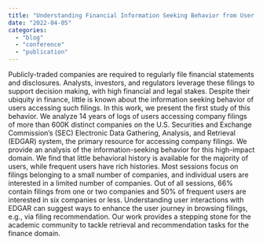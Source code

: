 ```yaml
---
title: "Understanding Financial Information Seeking Behavior from User Interactions with Company Filings (WWW companion 2022)"
date: "2022-04-05"
categories: 
  - "blog"
  - "conference"
  - "publication"
---
```


Publicly-traded companies are required to regularly file financial statements and disclosures. Analysts, investors, and regulators leverage these filings to support decision making, with high financial and legal stakes. Despite their ubiquity in finance, little is known about the information seeking behavior of users accessing such filings. In this work, we present the first study of this behavior. We analyze 14 years of logs of users accessing company filings of more than 600K distinct companies on the U.S. Securities and Exchange Commission’s (SEC) Electronic Data Gathering, Analysis, and Retrieval (EDGAR) system, the primary resource for accessing company filings. We provide an analysis of the information-seeking behavior for this high-impact domain. We find that little behavioral history is available for the majority of users, while frequent users have rich histories. Most sessions focus on filings belonging to a small number of companies, and individual users are interested in a limited number of companies. Out of all sessions, 66% contain filings from one or two companies and 50% of frequent users are interested in six companies or less. Understanding user interactions with EDGAR can suggest ways to enhance the user journey in browsing filings, e.g., via filing recommendation. Our work provides a stepping stone for the academic community to tackle retrieval and recommendation tasks for the finance domain.
